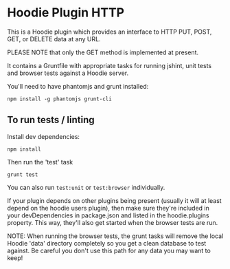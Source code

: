 # Hoodie Plugin HTTP

This is a Hoodie plugin which provides an interface to HTTP PUT, POST, GET, 
or DELETE data at any URL.

PLEASE NOTE that only the GET method is implemented at present.

It contains a Gruntfile with appropriate tasks for running jshint, unit tests
and browser tests against a Hoodie server.

You'll need to have phantomjs and grunt installed:

```
npm install -g phantomjs grunt-cli
```

## To run tests / linting

Install dev dependencies:

```
npm install
```

Then run the 'test' task

```
grunt test
```

You can also run `test:unit` or `test:browser` individually.

If your plugin depends on other plugins being present (usually it will at
least depend on the hoodie users plugin), then make sure they're included
in your devDependencies in package.json and listed in the hoodie.plugins
property. This way, they'll also get started when the browser tests are
run.

NOTE: When running the browser tests, the grunt tasks will remove the local
Hoodie 'data' directory completely so you get a clean database to test
against. Be careful you don't use this path for any data you may want to
keep!
